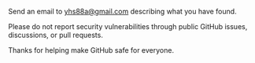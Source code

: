 Send an email to yhs88a@gmail.com describing what you have found.

Please do not report security vulnerabilities through public GitHub issues, discussions, or pull requests.

Thanks for helping make GitHub safe for everyone.
